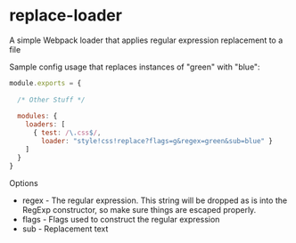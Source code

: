 # replace-loader
A simple Webpack loader that applies regular expression replacement to a file

Sample config usage that replaces instances of "green" with "blue":

```javascript
module.exports = {
  
  /* Other Stuff */
  
  modules: {
    loaders: [
      { test: /\.css$/,
        loader: "style!css!replace?flags=g&regex=green&sub=blue" }
    ]
  }
}
```

Options
* regex - The regular expression. This string will be dropped as is into the 
  RegExp constructor, so make sure things are escaped properly.
* flags - Flags used to construct the regular expression
* sub - Replacement text
